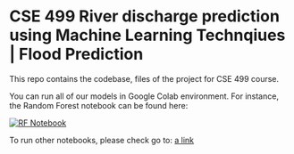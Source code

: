 # CSE 499 River discharge prediction using Machine Learning Technqiues | Flood Prediction

This repo contains the codebase, files of the project for CSE 499 course.


You can run all of our models in Google Colab environment. 
For instance, the Random Forest notebook can be found here:

[![RF Notebook](https://colab.research.google.com/assets/colab-badge.svg)](https://colab.research.google.com/drive/1i01wxm_mF0qWNaDrAqiI2APw_ugEgdU4?usp=sharing)

To run other notebooks, please check go to: [a link](https://github.com/IfuChan/CSE-499-Flood-Forecasting/tree/main/Other%20ML%20Model%20Notebooks)
